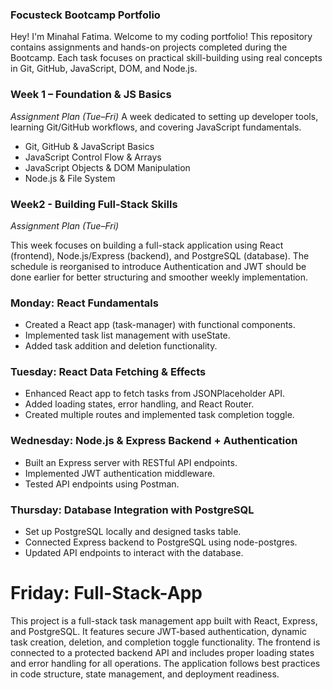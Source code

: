 ### Focusteck Bootcamp Portfolio
Hey! I'm Minahal Fatima. Welcome to my coding portfolio! This repository contains assignments and hands-on projects completed during the Bootcamp. 
Each task focuses on practical skill-building using real concepts in Git, GitHub, JavaScript, DOM, and Node.js.

### Week 1 – Foundation & JS Basics

*Assignment Plan (Tue–Fri)* 
A week dedicated to setting up developer tools, learning Git/GitHub workflows, and covering JavaScript fundamentals.
  * Git, GitHub & JavaScript Basics
  * JavaScript Control Flow & Arrays
  * JavaScript Objects & DOM Manipulation
  * Node.js & File System

### Week2 - Building Full-Stack Skills
*Assignment Plan (Tue–Fri)*

This week focuses on building a full-stack application using  React (frontend),  Node.js/Express 
(backend), and  PostgreSQL (database). The schedule  is reorganised to introduce 
Authentication and JWT should be done earlier for better structuring  and smoother weekly implementation.

### Monday: React Fundamentals

* Created a React app (task-manager) with functional components.
* Implemented task list management with useState.
* Added task addition and deletion functionality.

### Tuesday: React Data Fetching & Effects

* Enhanced React app to fetch tasks from JSONPlaceholder API.
* Added loading states, error handling, and React Router.
* Created multiple routes and implemented task completion toggle.

### Wednesday: Node.js & Express Backend + Authentication

* Built an Express server with RESTful API endpoints.
* Implemented JWT authentication middleware.
* Tested API endpoints using Postman.

### Thursday: Database Integration with PostgreSQL

* Set up PostgreSQL locally and designed tasks table.
* Connected Express backend to PostgreSQL using node-postgres.
* Updated API endpoints to interact with the database.

# Friday: Full-Stack-App

This project is a full-stack task management app built with React, Express, and PostgreSQL. It features secure JWT-based authentication, dynamic task creation, deletion, and completion toggle functionality. The frontend is connected to a protected backend API and includes proper loading states and error handling for all operations. The application follows best practices in code structure, state management, and deployment readiness.
